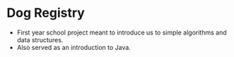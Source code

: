 # Dog Registry
- First year school project meant to introduce us to simple algorithms and data structures.
- Also served as an introduction to Java.

